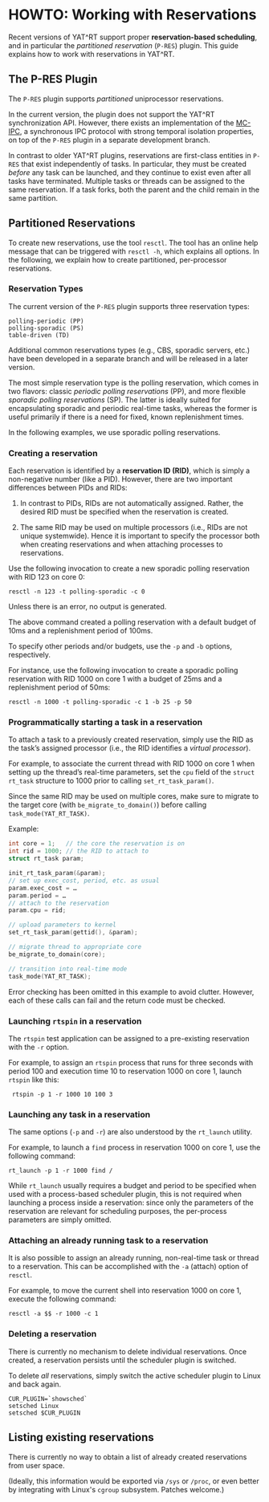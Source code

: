 # HOWTO: Working with Reservations

Recent versions of YAT^RT support proper **reservation-based scheduling**, and in particular the *partitioned reservation* (`P-RES`) plugin. This guide explains how to work with reservations in YAT^RT.

## The P-RES Plugin

The `P-RES` plugin supports *partitioned* uniprocessor reservations.

In the current version, the plugin does not support the YAT^RT synchronization API. However, there exists an implementation of the [MC-IPC](https://www.mpi-sws.org/~bbb/papers/pdf/rtss14b.pdf), a synchronous IPC protocol with strong temporal isolation properties,  on top of the `P-RES` plugin in a separate development branch.

In contrast to older YAT^RT plugins, reservations are first-class entities in `P-RES`  that exist independently of tasks. In particular, they must be created *before* any task can be launched, and they continue to exist even after all tasks have terminated. Multiple tasks or threads can be assigned to the same reservation. If a task forks, both the parent and the child remain in the same partition.


## Partitioned Reservations

To create new reservations, use the tool `resctl`. The tool has an online help message that can be triggered with `resctl -h`, which explains all options. In the following, we explain how to create partitioned, per-processor reservations.

### Reservation Types

The current version of the `P-RES` plugin supports three reservation types:

```
polling-periodic (PP)
polling-sporadic (PS)
table-driven (TD)
```

Additional common reservations types (e.g., CBS, sporadic servers, etc.) have been developed in a separate branch and will be released in a later version.

The most simple reservation type is the polling reservation, which comes in two flavors:  classic *periodic polling reservations* (PP), and more flexible *sporadic polling reservations* (SP). The latter is ideally suited for encapsulating sporadic and periodic real-time tasks, whereas the former is useful primarily if there is a need for fixed, known replenishment times.

In the following examples, we use sporadic polling reservations.

### Creating a reservation

Each reservation is identified by a **reservation ID (RID)**, which is simply a non-negative number (like a PID). However, there are two important differences between PIDs and RIDs:

1. In contrast to PIDs, RIDs are not automatically assigned. Rather, the desired RID must be specified when the reservation is created.

2. The same RID may be used on multiple processors (i.e., RIDs are not unique systemwide). Hence it is important to specify the processor both when creating reservations and when attaching processes to reservations.

Use the following invocation to create a new sporadic polling reservation with RID 123 on core 0:

```
resctl -n 123 -t polling-sporadic -c 0
```

Unless there is an error, no output is generated.

The above command created a polling reservation with a default budget of 10ms and a replenishment period of 100ms.

To specify other periods and/or budgets, use the `-p` and `-b` options, respectively.

For instance, use the following invocation to create a sporadic polling reservation with RID 1000 on core 1 with a budget of 25ms and a replenishment period of 50ms:

```
resctl -n 1000 -t polling-sporadic -c 1 -b 25 -p 50
```

### Programmatically starting a task in a reservation

To attach a task to a previously created reservation, simply use the RID as the task’s assigned processor (i.e., the RID identifies a *virtual processor*).

For example, to associate the current thread with RID 1000 on core 1 when setting up the thread’s real-time parameters, set the `cpu` field of the `struct rt_task` structure to 1000  prior to calling `set_rt_task_param()`.

Since the same RID may be used on multiple cores, make sure to migrate to the target core  (with `be_migrate_to_domain()`) before calling `task_mode(YAT_RT_TASK)`.

Example:

```C
int core = 1;   // the core the reservation is on
int rid = 1000; // the RID to attach to
struct rt_task param;

init_rt_task_param(&param);
// set up exec_cost, period, etc. as usual
param.exec_cost = …
param.period = …
// attach to the reservation
param.cpu = rid;

// upload parameters to kernel
set_rt_task_param(gettid(), &param);

// migrate thread to appropriate core
be_migrate_to_domain(core);

// transition into real-time mode
task_mode(YAT_RT_TASK);
```

Error checking has been omitted in this example to avoid clutter. However, each of these calls can fail and the return code must be checked.


### Launching `rtspin` in a reservation

The `rtspin` test application can be assigned to a pre-existing reservation with the `-r` option.

For example, to assign an `rtspin` process that runs for three seconds with period 100 and execution time 10 to reservation 1000 on core 1, launch `rtspin` like this:

```
 rtspin -p 1 -r 1000 10 100 3
```

### Launching any task in a reservation

The same options (`-p` and `-r`) are also understood by the `rt_launch` utility.

For example, to launch a `find` process in reservation 1000 on core 1, use the following command:

```
rt_launch -p 1 -r 1000 find /
```

While `rt_launch` usually requires a budget and period to be specified when used with a process-based scheduler plugin, this is not required when launching a process inside a reservation: since only the parameters of the reservation are relevant for scheduling purposes, the per-process parameters are simply omitted.

### Attaching an already running task to a reservation

It is also possible to assign an already running, non-real-time task or thread to a reservation. This can be accomplished with the `-a` (attach) option of  `resctl`.

For example, to move the current shell into reservation 1000 on core 1, execute the following command:

```
resctl -a $$ -r 1000 -c 1
```

### Deleting a reservation

There is currently no mechanism to delete individual reservations. Once created, a reservation persists until the scheduler plugin is switched.

To delete *all* reservations, simply switch the active scheduler plugin to Linux and back again.

```
CUR_PLUGIN=`showsched`
setsched Linux
setsched $CUR_PLUGIN
```

## Listing existing reservations

There is currently no way to obtain a list of already created reservations from user space.

(Ideally, this information would be exported via `/sys` or `/proc`, or even better by integrating with Linux's `cgroup` subsystem. Patches welcome.)



